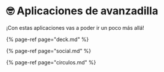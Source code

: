 # 🤓 Aplicaciones de avanzadilla

¡Con estas aplicaciones vas a poder ir un poco más allá!

{% page-ref page="deck.md" %}

{% page-ref page="social.md" %}

{% page-ref page="circulos.md" %}



